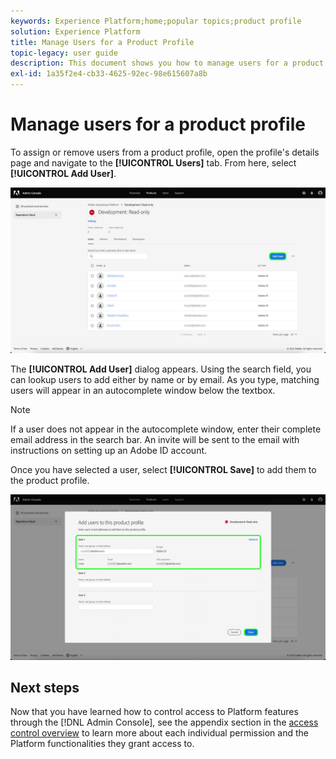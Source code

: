```yaml
---
keywords: Experience Platform;home;popular topics;product profile
solution: Experience Platform
title: Manage Users for a Product Profile
topic-legacy: user guide
description: This document shows you how to manage users for a product profile in the UI for Adobe Experience Platform.
exl-id: 1a35f2e4-cb33-4625-92ec-98e615607a8b
---
```

# Manage users for a product profile

To assign or remove users from a product profile, open the profile's details page and navigate to the **[!UICONTROL Users]** tab. From here, select **[!UICONTROL Add User]**.

![add-user](../images/add-user.png)

The **[!UICONTROL Add User]** dialog appears. Using the search field, you can lookup users to add either by name or by email. As you type, matching users will appear in an autocomplete window below the textbox.

>[!NOTE]
>
>If a user does not appear in the autocomplete window, enter their complete email address in the search bar. An invite will be sent to the email with instructions on setting up an Adobe ID account.

Once you have selected a user, select **[!UICONTROL Save]** to add them to the product profile.

![save-user](../images/save-user.png)

## Next steps

 Now that you have learned how to control access to Platform features through the [!DNL Admin Console], see the appendix section in the [access control overview](../home.md) to learn more about each individual permission and the Platform functionalities they grant access to.
